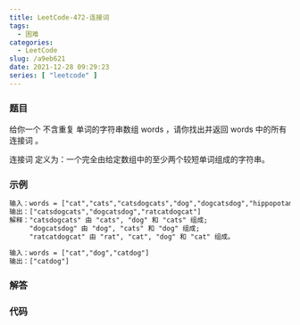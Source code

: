 ```yaml
---
title: LeetCode-472-连接词
tags:
  - 困难
categories:
  - LeetCode
slug: /a9eb621
date: 2021-12-28 09:29:23
series: [ "leetcode" ] 
---
```


### 题目

给你一个 不含重复 单词的字符串数组 words ，请你找出并返回 words 中的所有 连接词 。

连接词 定义为：一个完全由给定数组中的至少两个较短单词组成的字符串。


<!--more-->

### 示例


```tex
输入：words = ["cat","cats","catsdogcats","dog","dogcatsdog","hippopotamuses","rat","ratcatdogcat"]
输出：["catsdogcats","dogcatsdog","ratcatdogcat"]
解释："catsdogcats" 由 "cats", "dog" 和 "cats" 组成; 
     "dogcatsdog" 由 "dog", "cats" 和 "dog" 组成; 
     "ratcatdogcat" 由 "rat", "cat", "dog" 和 "cat" 组成。
```
```tex
输入：words = ["cat","dog","catdog"]
输出：["catdog"]
```

### 解答

### 代码

